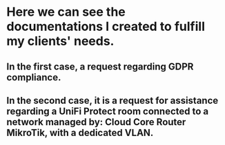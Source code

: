 # Here we can see the documentations I created               to fulfill my clients' needs.

## In the first case, a request regarding GDPR compliance. 

## In the second case, it is a request for assistance regarding a UniFi Protect room connected to a network managed by: Cloud Core Router MikroTik, with a dedicated VLAN. 
